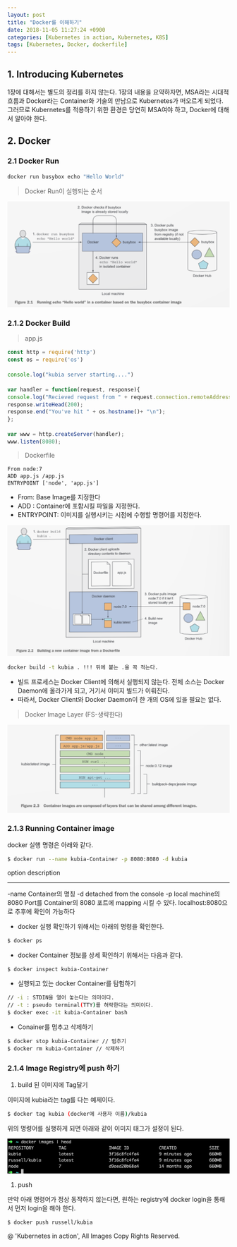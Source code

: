 ```yaml
---
layout: post
title: "Docker를 이해하기"
date: 2018-11-05 11:27:24 +0900
categories: [Kubernetes in action, Kubernetes, K8S]
tags: [Kubernetes, Docker, dockerfile]
---
```

## 1. Introducing Kubernetes

1장에 대해서는 별도의 정리를 하지 않는다.
1장의 내용을 요약하자면, MSA라는 시대적 흐름과 Docker라는 Container화 기술의 만남으로 Kubernetes가 떠오르게 되었다. 그러므로 Kubernetes를 적용하기 위한 환경은 당연히 MSA여야 하고, Docker에 대해서 알아야 한다.

## 2. Docker

### 2.1 Docker Run

```sh
docker run busybox echo "Hello World"
```

> Docker Run이 실행되는 순서

![Docker Run](https://raw.githubusercontent.com/act-coe/act-coe.github.io/master/images/k8s/chapter2/figure2.1.png)

### 2.1.2 Docker Build

> app.js

```js
const http = require('http')
const os = require('os')

console.log("kubia server starting....")

var handler = function(request, response){
console.log("Recieved request from " + request.connection.remoteAddress);
response.writeHead(200);
response.end("You've hit " + os.hostname()+ "\n");
};

var www = http.createServer(handler);
www.listen(8080);
```

> Dockerfile

```
From node:7
ADD app.js /app.js
ENTRYPOINT ['node', 'app.js']
```
- From: Base Image를 지정한다
- ADD : Container에 포함시킬 파일을 지정한다.
- ENTRYPOINT: 이미지를 실행시키는 시점에 수행할 명령어를 지정한다.

![Docker Build](https://raw.githubusercontent.com/act-coe/act-coe.github.io/master/images/k8s/chapter2/figure2.2.png)
```sh
docker build -t kubia . !!! 뒤에 붙는 .을 꼭 적는다.
```
- 빌드 프로세스는 Docker Client에 의해서 실행되지 않는다. 전체 소스는 Docker Daemon에 올라가게 되고, 거기서 이미지 빌드가 이뤄진다.
- 따라서, Docker Client와 Docker Daemon이 한 개의 OS에 있을 필요는 없다.

> Docker Image Layer (FS-생략한다)

![Docker Image Layer](https://raw.githubusercontent.com/act-coe/act-coe.github.io/master/images/k8s/chapter2/figure2.3.png)


### 2.1.3 Running Container image

docker 실행 명령은 아래와 같다.

```sh
$ docker run --name kubia-Container -p 8080:8080 -d kubia
```
option description
---- ----
-name Container의 명칭
-d detached from the console
-p local machine의 8080 Port를 Container의 8080 포트에 mapping 시킬 수 있다. localhost:8080으로 추후에 확인이 가능하다

- docker 실행 확인하기 위해서는 아래의 명령을 확인한다.

```sh
$ docker ps
```

- docker Container 정보를 상세 확인하기 위해서는 다음과 같다.

```sh
$ docker inspect kubia-Container
```

- 실행되고 있는 docker Container를 탐험하기

```sh
// -i : STDIN을 열어 놓는다는 의미이다.
// -t : pseudo terminal(TTY)를 허락한다는 의미이다.
$ docker exec -it kubia-Container bash
```
- Conainer를 멈추고 삭제하기

```sh
$ docker stop kubia-Container // 멈추기
$ docker rm kubia-Container // 삭제하기
```

### 2.1.4 Image Registry에 push 하기

1. build 된 이미지에 Tag달기

이미지에 kubia라는 tag를 다는 예제이다.
```sh
$ docker tag kubia (docker에 사용자 이름)/kubia
```
위의 명령어를 실행하게 되면 아래와 같이 이미지 태그가 설정이 된다.

![Docker Tag](https://raw.githubusercontent.com/act-coe/act-coe.github.io/master/images/k8s/chapter2/figure2.4.png)

1. push

만약 아래 명령어가 정상 동작하지 않는다면, 원하는 registry에 docker login을 통해서 먼저 login을 해야 한다.

```sh
$ docker push russell/kubia
```

@ 'Kubernetes in action', All Images Copy Rights Reserved.
